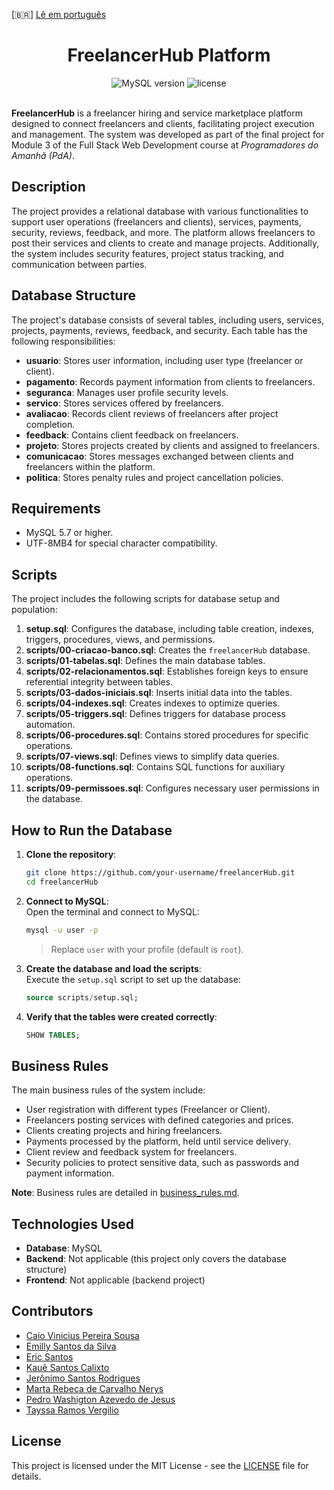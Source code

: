 [🇧🇷] [Lê em português](README.pt.md)

<h1 align='center'>FreelancerHub Platform</h1>  

<div align='center'>  
    <img src="https://img.shields.io/badge/MySQL-v8.0-blue" alt="MySQL version" />  
    <img src="https://img.shields.io/badge/license-MIT-green" alt="license" />  
</div>  

<br>  

**FreelancerHub** is a freelancer hiring and service marketplace platform designed to connect freelancers and clients, facilitating project execution and management. The system was developed as part of the final project for Module 3 of the Full Stack Web Development course at *Programadores do Amanhã (PdA)*.  

## Description  

The project provides a relational database with various functionalities to support user operations (freelancers and clients), services, payments, security, reviews, feedback, and more. The platform allows freelancers to post their services and clients to create and manage projects. Additionally, the system includes security features, project status tracking, and communication between parties.  

## Database Structure  

The project's database consists of several tables, including users, services, projects, payments, reviews, feedback, and security. Each table has the following responsibilities:  

- **usuario**: Stores user information, including user type (freelancer or client).  
- **pagamento**: Records payment information from clients to freelancers.  
- **seguranca**: Manages user profile security levels.  
- **servico**: Stores services offered by freelancers.  
- **avaliacao**: Records client reviews of freelancers after project completion.  
- **feedback**: Contains client feedback on freelancers.  
- **projeto**: Stores projects created by clients and assigned to freelancers.  
- **comunicacao**: Stores messages exchanged between clients and freelancers within the platform.  
- **politica**: Stores penalty rules and project cancellation policies.  

## Requirements  

- MySQL 5.7 or higher.  
- UTF-8MB4 for special character compatibility.  

## Scripts  

The project includes the following scripts for database setup and population:  

1. **setup.sql**: Configures the database, including table creation, indexes, triggers, procedures, views, and permissions.  
2. **scripts/00-criacao-banco.sql**: Creates the `freelancerHub` database.  
3. **scripts/01-tabelas.sql**: Defines the main database tables.  
4. **scripts/02-relacionamentos.sql**: Establishes foreign keys to ensure referential integrity between tables.  
5. **scripts/03-dados-iniciais.sql**: Inserts initial data into the tables.  
6. **scripts/04-indexes.sql**: Creates indexes to optimize queries.  
7. **scripts/05-triggers.sql**: Defines triggers for database process automation.  
8. **scripts/06-procedures.sql**: Contains stored procedures for specific operations.  
9. **scripts/07-views.sql**: Defines views to simplify data queries.  
10. **scripts/08-functions.sql**: Contains SQL functions for auxiliary operations.  
11. **scripts/09-permissoes.sql**: Configures necessary user permissions in the database.  

## How to Run the Database  

1. **Clone the repository**:  
   ```bash  
   git clone https://github.com/your-username/freelancerHub.git  
   cd freelancerHub  
   ```  

2. **Connect to MySQL**:  
   Open the terminal and connect to MySQL:  
   ```bash  
   mysql -u user -p  
   ```  
   > Replace `user` with your profile (default is `root`).  

3. **Create the database and load the scripts**:  
   Execute the `setup.sql` script to set up the database:  
   ```sql  
   source scripts/setup.sql;  
   ```  

4. **Verify that the tables were created correctly**:  
   ```sql  
   SHOW TABLES;  
   ```  

## Business Rules  

The main business rules of the system include:  

- User registration with different types (Freelancer or Client).  
- Freelancers posting services with defined categories and prices.  
- Clients creating projects and hiring freelancers.  
- Payments processed by the platform, held until service delivery.  
- Client review and feedback system for freelancers.  
- Security policies to protect sensitive data, such as passwords and payment information.  

**Note**: Business rules are detailed in [business_rules.md](assets/business_rules.md).  

## Technologies Used  

- **Database**: MySQL  
- **Backend**: Not applicable (this project only covers the database structure)  
- **Frontend**: Not applicable (backend project)  

## Contributors  

- [Caio Vinicius Pereira Sousa]()  
- [Emilly Santos da Silva]()  
- [Eric Santos](https://www.github.com/ericshantos)  
- [Kauê Santos Calixto](https://www.github.com/kauecalixto)  
- [Jerônimo Santos Rodrigues](https://www.github.com/JeronimoSantos)  
- [Marta Rebeca de Carvalho Nerys]()  
- [Pedro Washigton Azevedo de Jesus](https://www.github.com/PWzx07)  
- [Tayssa Ramos Vergilio](https://www.github.com/Tayssa2212)  

## License  

This project is licensed under the MIT License - see the [LICENSE](LICENSE) file for details.
